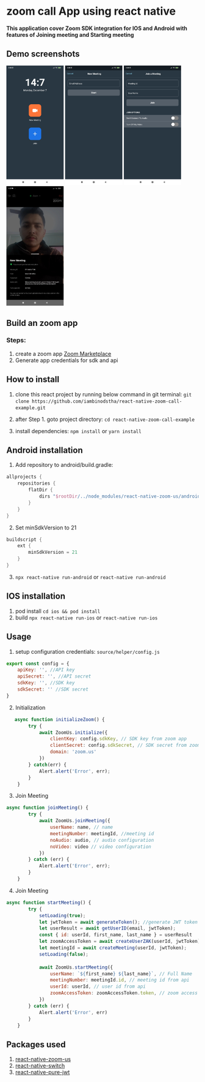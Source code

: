 # zoom call App using react native
**This application cover Zoom SDK integration for IOS and Android with features of Joining meeting and Starting meeting**

## Demo screenshots
<img src="https://github.com/iambinodstha/react-native-zoom-call-example/blob/master/source/assets/screenshots/1.jpg" alt="screenshot1" width="150"/>
<img src="https://github.com/iambinodstha/react-native-zoom-call-example/blob/master/source/assets/screenshots/2.jpg" alt="screenshot2" width="150"/>
<img src="https://github.com/iambinodstha/react-native-zoom-call-example/blob/master/source/assets/screenshots/3.jpg" alt="screenshot3" width="150"/>
<img src="https://github.com/iambinodstha/react-native-zoom-call-example/blob/master/source/assets/screenshots/4.jpg" alt="screenshot4" width="150"/>

## Build an zoom app
### Steps:

1. create a zoom app [Zoom Marketplace](https://marketplace.zoom.us/)
2. Generate app credentials for sdk and api

## How to install
1. clone this react project by running below command in git terminal:
`git clone https://github.com/iambinodstha/react-native-zoom-call-example.git`

2. after Step 1. goto project directory:
`cd react-native-zoom-call-example`

3. install dependencies:
`npm install` or `yarn install`

## Android installation
1. Add repository to android/build.gradle:
```gradle
allprojects {
    repositories {
        flatDir {
            dirs "$rootDir/../node_modules/react-native-zoom-us/android/libs"
        }
    }
}   
```
2. Set minSdkVersion to 21
```gradle
buildscript {
    ext {
        minSdkVersion = 21
    }
}
```
3. `npx react-native run-android` or `react-native run-android`

## IOS installation
1. pod install `cd ios && pod install`
2. build `npx react-native run-ios` or `react-native run-ios`

## Usage
1. setup configuration credentials:
`source/helper/config.js`
```javascript
export const config = {
    apiKey: '', //API key
    apiSecret: '', //API secret
    sdkKey: '', //SDK key
    sdkSecret: '' //SDK secret
}
```
</pre>

2. Initialization
```javascript
   async function initializeZoom() {
        try {
            await ZoomUs.initialize({
                clientKey: config.sdkKey, // SDK key from zoom app
                clientSecret: config.sdkSecret, // SDK secret from zoom app
                domain: 'zoom.us'
            })
        } catch(err) {
            Alert.alert('Error', err);
        }
    }
```

3. Join Meeting
```javascript
async function joinMeeting() {
        try {
            await ZoomUs.joinMeeting({
                userName: name, // name
                meetingNumber: meetingId, //meeting id
                noAudio: audio, // audio configuration
                noVideo: video // video configuration
            })
        } catch (err) {
            Alert.alert('Error', err);
        }
    }
```

4. Join Meeting
```javascript
async function startMeeting() {
        try {
            setLoading(true);
            let jwtToken = await generateToken(); //generate JWT token
            let userResult = await getUserID(email, jwtToken);
            const { id: userId, first_name, last_name } = userResult
            let zoomAccessToken = await createUserZAK(userId, jwtToken); // zoom access token
            let meetingId = await createMeeting(userId, jwtToken);
            setLoading(false);

            await ZoomUs.startMeeting({
                userName: `${first_name} ${last_name}`, // Full Name
                meetingNumber: meetingId.id, // meeting id from api
                userId: userId, // user id from api
                zoomAccessToken: zoomAccessToken.token, // zoom access token from api
            })
        } catch (err) {
            Alert.alert('Error', err)
        }
    }
```

## Packages used
1. [react-native-zoom-us](https://github.com/mieszko4/react-native-zoom-us)
2. [react-native-switch](https://github.com/shahen94/react-native-switch#readme)
3. [react-native-pure-jwt](https://github.com/zaguiini/react-native-pure-jwt#readme)

